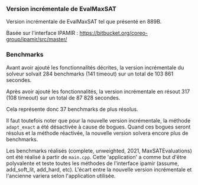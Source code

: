 ### Version incrémentale de EvalMaxSAT

Version incrémentale de EvalMaxSAT tel que présenté en 889B. 

Basée sur l'interface IPAMIR : https://bitbucket.org/coreo-group/ipamir/src/master/


### Benchmarks

Avant avoir ajouté les fonctionnalités décrites, la version incrémentale du solveur solvait 284 benchmarks (141 timeout) sur un total de 103 861 secondes.

Après avoir ajouté les fonctionnalités, la version incrémentale en résout 317 (108 timeout) sur un total de 87 828 secondes.

Cela représente donc 37 benchmarks de plus résolus.

Il faut toutefois noter que pour la nouvelle version incrémentale, la méthode `adapt_exact` a été désactivée à cause de bogues. Quand ces bogues seront résolus et la méthode réactivée, la nouvelle version solvera encore plus de benchmarks.

Les benchmarks réalisés (complete, unweighted, 2021, MaxSATEvaluations) ont été réalisé à partir de `main.cpp`. Cette 'application' a comme but d'être polyvalente et teste toutes les méthodes de l'interface ipamir (assume, add_soft_lit, add_hard, etc). L'écart entre la nouvelle version incrémentale et l'ancienne variera selon l'application utilisée.
